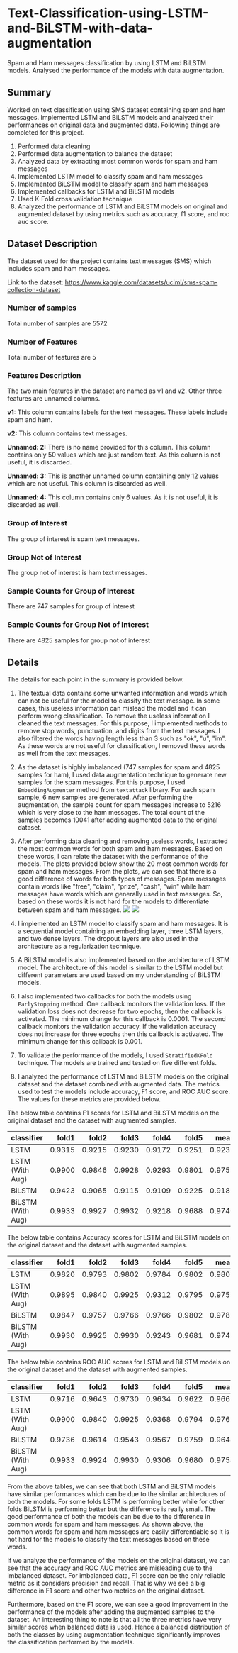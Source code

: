 # Text-Classification-using-LSTM-and-BiLSTM-with-data-augmentation
Spam and Ham messages classification by using LSTM and BiLSTM models. Analysed the performance of the models with data augmentation. 


## Summary

Worked on text classification using SMS dataset containing spam and ham messages. Implemented LSTM and BiLSTM models and analyzed their performances on original data and augmented data. Following things are completed for this project.

1) Performed data cleaning
2) Performed data augmentation to balance the dataset
3) Analyzed data by extracting most common words for spam and ham messages
4) Implemented LSTM model to classify spam and ham messages
5) Implemented BiLSTM model to classify spam and ham messages
6) Implemented callbacks for LSTM and BiLSTM models
7) Used K-Fold cross validation technique
8) Analyzed the performance of LSTM and BiLSTM models on original and augmented dataset by using metrics such as accuracy, f1 score, and roc auc score.

## Dataset Description

The dataset used for the project contains text messages (SMS) which includes spam and ham messages. 

Link to the dataset: https://www.kaggle.com/datasets/uciml/sms-spam-collection-dataset

### Number of samples
Total number of samples are 5572

### Number of Features
Total number of features are 5

### Features Description
The two main features in the dataset are named as v1 and v2. Other three features are unnamed columns.

**v1:** This column contains labels for the text messages. These labels include spam and ham.

**v2:** This column contains text messages.

**Unnamed: 2:** There is no name provided for this column. This column contains only 50 values which are just random text. As this column is not useful, it is discarded. 

**Unnamed: 3:** This is another unnamed column containing only 12 values which are not useful. This column is discarded as well.

**Unnamed: 4:** This column contains only 6 values. As it is not useful, it is discarded as well.

### Group of Interest
The group of interest is spam text messages.

### Group Not of Interest
The group not of interest is ham text messages.

### Sample Counts for Group of Interest
There are 747 samples for group of interest

### Sample Counts for Group Not of Interest
There are 4825 samples for group not of interest

## Details

The details for each point in the summary is provided below.

1) The textual data contains some unwanted information and words which can not be useful for the model to classify the text message. In some cases, this useless information can mislead the model and it can perform wrong classification. To remove the useless information I cleaned the text messages. For this purpose, I implemented methods to remove stop words, punctuation, and digits from the text messages. I also filtered the words having length less than 3 such as "ok", "u", "im". As these words are not useful for classification, I removed these words as well from the text messages. 

2) As the dataset is highly imbalanced (747 samples for spam and 4825 samples for ham), I used data augmentation technique to generate new samples for the spam messages. For this purpose, I used `EmbeddingAugmenter` method from `textattack` library. For each spam sample, 6 new samples are generated. After performing the augmentation, the sample count for spam messages increase to 5216 which is very close to the ham messages. The total count of the samples becomes 10041 after adding augmented data to the original dataset.

3) After performing data cleaning and removing useless words, I extracted the most common words for both spam and ham messages. Based on these words, I can relate the dataset with the performance of the models. The plots provided below show the 20 most common words for spam and ham messages. From the plots, we can see that there is a good difference of words for both types of messages. Spam messages contain words like "free", "claim", "prize", "cash", "win" while ham messages have words which are generally used in text messages. So, based on these words it is not hard for the models to differentiate between spam and ham messages. 
![](figs/spam_words.png) ![](figs/ham_words.png)

4) I implemented an LSTM model to classify spam and ham messages. It is a sequential model containing an embedding layer, three LSTM layers, and two dense layers. The dropout layers are also used in the architecture as a regularization technique.

5) A BiLSTM model is also implemented based on the architecture of LSTM model. The architecture of this model is similar to the LSTM model but different parameters are used based on my understanding of BiLSTM models.

6) I also implemented two callbacks for both the models using `EarlyStopping` method. One callback monitors the validation loss. If the validation loss does not decrease for two epochs, then the callback is activated. The minimum change for this callback is 0.0001. The second callback monitors the validation accuracy. If the validation accuracy does not increase for three epochs then this callback is activated. The minimum change for this callback is 0.001.

7) To validate the performance of the models, I used `StratifiedKFold` technique. The models are trained and tested on five different folds.

8) I analyzed the performance of LSTM and BiLSTM models on the original dataset and the dataset combined with augmented data. The metrics used to test the models include accuracy, F1 score, and ROC AUC score. The values for these metrics are provided below.

The below table contains F1 scores for LSTM and BiLSTM models on the original dataset and the dataset with augmented samples.

| classifier |   fold1 |   fold2 |   fold3 |   fold4 |   fold5 |   mean |
|:-----------|--------:|--------:|--------:|--------:|--------:|-------:|
| LSTM       |   0.9315  |   0.9215  |   0.9230 |   0.9172 |   0.9251 |  0.9236 |
| LSTM (With Aug)       |   0.9900  |   0.9846  |   0.9928 |   0.9293 |   0.9801 |  0.9753 |
| BiLSTM     |   0.9423 |   0.9065 |   0.9115 |   0.9109 |   0.9225 |  0.9188 |
| BiLSTM (With Aug)     |   0.9933 |   0.9927 |   0.9932 |   0.9218 |   0.9688 |  0.9740 |

The below table contains Accuracy scores for LSTM and BiLSTM models on the original dataset and the dataset with augmented samples.

| classifier |   fold1 |   fold2 |   fold3 |   fold4 |   fold5 |   mean |
|:-----------|--------:|--------:|--------:|--------:|--------:|-------:|
| LSTM       |   0.9820  |   0.9793  |   0.9802 |   0.9784 |   0.9802 |  0.9800 |
| LSTM (With Aug)       |   0.9895  |   0.9840  |   0.9925 |   0.9312 |   0.9795 |  0.9753 |
| BiLSTM     |   0.9847 |   0.9757 |   0.9766 |   0.9766 |   0.9802 |  0.9788 |
| BiLSTM (With Aug)     |   0.9930 |   0.9925 |   0.9930 |   0.9243 |   0.9681 |  0.9742 |

The below table contains ROC AUC scores for LSTM and BiLSTM models on the original dataset and the dataset with augmented samples.

| classifier |   fold1 |   fold2 |   fold3 |   fold4 |   fold5 |   mean |
|:-----------|--------:|--------:|--------:|--------:|--------:|-------:|
| LSTM       |   0.9716  |   0.9643  |   0.9730 |   0.9634 |   0.9622 |  0.9669 |
| LSTM (With Aug)       |   0.9900  |   0.9840  |   0.9925 |   0.9368 |   0.9794 |  0.9765 |
| BiLSTM     |   0.9736 |   0.9614 |   0.9543 |   0.9567 |   0.9759 |  0.9644 |
| BiLSTM (With Aug)     |   0.9933 |   0.9924 |   0.9930 |   0.9306 |   0.9680 |  0.9754 |

From the above tables, we can see that both LSTM and BiLSTM models have similar performances which can be due to the similar architectures of both the models. For some folds LSTM is performing better while for other folds BiLSTM is performing better but the difference is really small. The good performance of both the models can be due to the difference in common words for spam and ham messages. As shown above, the common words for spam and ham messages are easily differentiable so it is not hard for the models to classify the text messages based on these words.

If we analyze the performance of the models on the original dataset, we can see that the accuracy and ROC AUC metrics are misleading due to the imbalanced dataset. For imbalanced data, F1 score can be the only reliable metric as it considers precision and recall. That is why we see a big difference in F1 score and other two metrics on the original dataset.  

Furthermore, based on the F1 score, we can see a good improvement in the performance of the models after adding the augmented samples to the dataset. An interesting thing to note is that all the three metrics have very similar scores when balanced data is used. Hence a balanced distribution of both the classes by using augmentation technique significantly improves the classification performed by the models.

